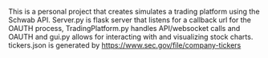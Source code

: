 This is a personal project that creates simulates a trading platform using the Schwab API. 
Server.py is flask server that listens for a callback url for the OAUTH process, TradingPlatform.py handles API/websocket calls and OAUTH and gui.py allows for interacting with and visualizing stock charts. 
tickers.json is generated by https://www.sec.gov/file/company-tickers